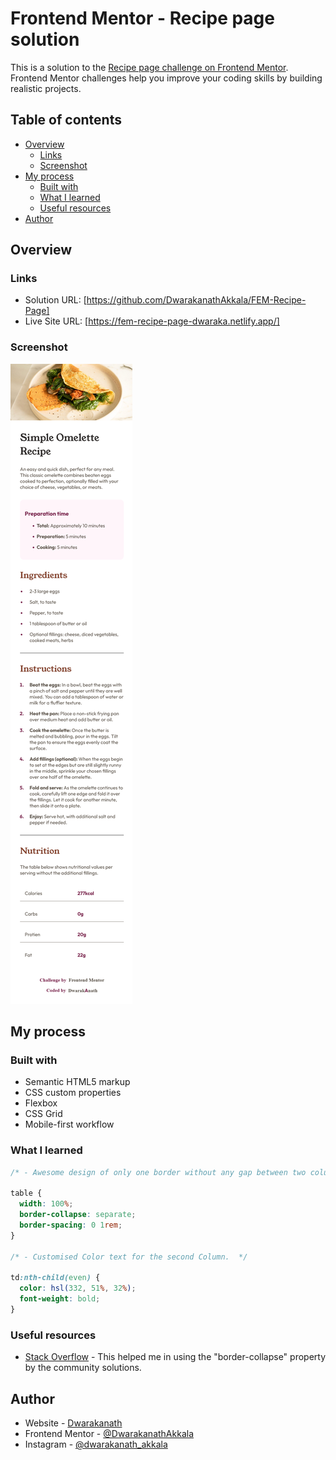 # Frontend Mentor - Recipe page solution

This is a solution to the [Recipe page challenge on Frontend Mentor](https://www.frontendmentor.io/challenges/recipe-page-KiTsR8QQKm). Frontend Mentor challenges help you improve your coding skills by building realistic projects.

## Table of contents

- [Overview](#overview)
  - [Links](#links)
  - [Screenshot](#screenshot)
- [My process](#my-process)
  - [Built with](#built-with)
  - [What I learned](#what-i-learned)
  - [Useful resources](#useful-resources)
- [Author](#author)

## Overview

### Links

- Solution URL: [https://github.com/DwarakanathAkkala/FEM-Recipe-Page]
- Live Site URL: [https://fem-recipe-page-dwaraka.netlify.app/]

### Screenshot

![Preview](./assets/work-previews/preview.png)

## My process

### Built with

- Semantic HTML5 markup
- CSS custom properties
- Flexbox
- CSS Grid
- Mobile-first workflow

### What I learned

```css
/* - Awesome design of only one border without any gap between two columns is possible by the below "border-collapse" property. */

table {
  width: 100%;
  border-collapse: separate;
  border-spacing: 0 1rem;
}

/* - Customised Color text for the second Column.  */

td:nth-child(even) {
  color: hsl(332, 51%, 32%);
  font-weight: bold;
}
```

### Useful resources

- [Stack Overflow](https://stackoverflow.com/) - This helped me in using the "border-collapse" property by the community solutions.

## Author

- Website - [Dwarakanath](https://dwarakanath-akkala.netlify.app/)
- Frontend Mentor - [@DwarakanathAkkala](https://www.frontendmentor.io/profile/DwarakanathAkkala)
- Instagram - [@dwarakanath_akkala](https://www.instagram.com/dwarakanath_akkala/)
